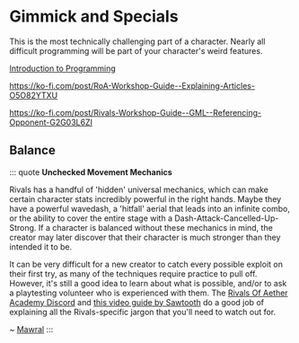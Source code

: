 # Gimmick and Specials

This is the most technically challenging part of a character. Nearly all difficult programming will be part of your
character's weird features.

[Introduction to Programming](../programming/)

https://ko-fi.com/post/RoA-Workshop-Guide--Explaining-Articles-O5O82YTXU

https://ko-fi.com/post/Rivals-Workshop-Guide--GML--Referencing-Opponent-G2G03L6ZI

## Balance

::: quote
**Unchecked Movement Mechanics**

Rivals has a handful of 'hidden' universal mechanics, which can make certain character stats incredibly powerful in the
right hands. Maybe they have a powerful wavedash, a 'hitfall' aerial that leads into an infinite combo, or the ability
to cover the entire stage with a Dash-Attack-Cancelled-Up-Strong. If a character is balanced without these mechanics in
mind, the creator may later discover that their character is much stronger than they intended it to be.

It can be very difficult for a new creator to catch every possible exploit on their first try, as many of the techniques
require practice to pull off. However, it's still a good idea to learn about what is possible, and/or to ask a
playtesting volunteer who is experienced with them.
The [Rivals Of Aether Academy Discord](https://discord.com/invite/353GRZR)
and [this video guide by Sawtooth](https://www.youtube.com/watch?v=nWTgN8nq6Rk) do a good job of explaining all the
Rivals-specific jargon that you'll need to watch out for.

~ [Mawral](https://ko-fi.com/post/RoA-Workshop-Guide--5-Common-Character-Flaws-Ho-Y8Y23QCQX)
:::